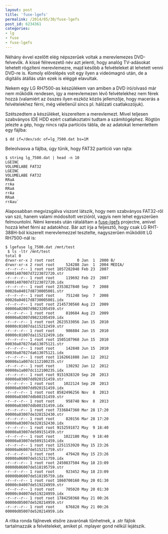 ```yaml
---
layout: post
title: 'fuse-lgefs'
permalink: /2014/05/30/fuse-lgefs
post_id: 6234361
categories: 
- lg
- fuse
- fuse-lgefs
---
```


Néhány évvel ezelőtt elég népszerűek voltak a merevlemezes DVD-felvevők. A kissé félrevezető név azt jelenti, hogy analóg TV-adásokat lehetett rögzíteni merevlemezre, majd később a felvételeket át lehetett venni DVD-re is. Komoly előrelépés volt egy ilyen a videómagnó után, de a digitális átállás után ezek is eléggé elavultak.

Nekem egy LG RH7500-as készülékem van amiben a DVD író/olvasó már nem működik rendesen, így a merevlemezen lévő felvételekhez nem férek hozzá (valamiért az összes ilyen eszköz közös jellemzője, hogy macerás a felvételekhez férni, még véletlenül sincs pl. hálózati csatlakozójuk).

Szétszedtem a készüléket, kiszereltem a merevlemezt. Mivel teljesen szabványos IDE HDD ezért csatlakoztatni tudtam a számítógéphez. Rögtön jelezte a gép, hogy nincs rajta partíciós tábla, de az adatokat lementettem egy fájlba:

```
$ dd if=/dev/sdc of=lg_7500.dat bs=1M
```

Beleolvasva a fájlba, úgy tűnik, hogy FAT32 partíció van rajta:

```
$ string lg_7500.dat | head -n 10
LGEINC  
VOLUMELABE FAT32   
LGEINC  
VOLUMELABE FAT32   
RRaA
rrAa
RRaA
rrAa
RRaA
rrAau`
```

Alaposabban megvizsgálva viszont látszik, hogy nem szabványos FAT32-ről van szó, hanem valami módosított verzióról, vagyis nem lehet egyszerűen felmountolni. Némi keresés után rátaláltam a 
[fuse-lgefs](http://code.google.com/p/fuse-lgefs/) projectre, amivel hozzá lehet férni az adatokhoz. Bár azt írja a feljesztő, hogy csak LG RHT-388H-ból kiszerelt merevlemezzel tesztelte, nagyszerűen működött LG RH7500-nál is:

```
$ lgefuse lg_7500.dat /mnt/test
 $ ls -ltr /mnt/test
total 0
drwxr-xr-x 2 root root          0 Jan  1  2000 B/
drwxr-xr-x 2 root root     524288 Jan  1  2004 MEDIA/
-r--r--r-- 1 root root 1057282048 Feb 23  2007 00001407007d7223072720.str
-r--r--r-- 1 root root     119692 Feb 23  2007 00001407007d7223072720.idx
-r--r--r-- 1 root root 2353827840 Sep  7  2008 00020a04017d8730005001.str
-r--r--r-- 1 root root     751248 Sep  7  2008 00020a04017d8730005001.idx
-r--r--r-- 1 root root 2145730560 Aug 23  2009 00000a02007d9823205459.str
-r--r--r-- 1 root root     810684 Aug 23  2009 00000a02007d9823205459.idx
-r--r--r-- 1 root root 2623533056 Jan 15  2010 00000c01007da115212459.str
-r--r--r-- 1 root root     986884 Jan 15  2010 00000c01007da115212459.idx
-r--r--r-- 1 root root 1505107968 Jun 15  2010 00030a07027da613075121.str
-r--r--r-- 1 root root     142848 Jun 15  2010 00030a07027da613075121.idx
-r--r--r-- 1 root root 1162661888 Jan 12  2012 00000a1a007dc112100235.str
-r--r--r-- 1 root root     130292 Jan 12  2012 00000a1a007dc112100235.idx
-r--r--r-- 1 root root 9151928320 Sep 20  2013 00000a03007dd920151459.str
-r--r--r-- 1 root root    1022124 Sep 20  2013 00000a03007dd920151459.idx
-r--r--r-- 1 root root 8582496256 Nov  8  2013 00000a03007ddb08151459.str
-r--r--r-- 1 root root     958748 Nov  8  2013 00000a03007ddb08151459.idx
-r--r--r-- 1 root root 7336847360 Mar 28 17:20 00000a03007de328152430.str
-r--r--r-- 1 root root     820156 Mar 28 17:20 00000a03007de328152430.idx
-r--r--r-- 1 root root 9152591872 May  9 18:40 00000a03007de509151459.str
-r--r--r-- 1 root root    1022180 May  9 18:40 00000a03007de509151459.idx
-r--r--r-- 1 root root 1251153920 May 15 23:26 00000a06007de515211759.str
-r--r--r-- 1 root root     479428 May 15 23:26 00000a06007de515211759.idx
-r--r--r-- 1 root root 2450837504 May 18 23:09 00000b06007de518195759.str
-r--r--r-- 1 root root     923452 May 18 23:09 00000b06007de518195759.idx
-r--r--r-- 1 root root 1860700160 May 20 01:30 00000c04007de519224959.str
-r--r--r-- 1 root root     705020 May 20 01:30 00000c04007de519224959.idx
-r--r--r-- 1 root root 1784250368 May 21 00:26 00000d05007de520214959.str
-r--r--r-- 1 root root     676828 May 21 00:26 00000d05007de520214959.idx
```

A ritka ronda fájlnevek elsőre zavarónak tűnhetnek, a .str fájlok tartalmazzák a felvételeket, amiket pl. mplayer gond nélkül lejátszik.